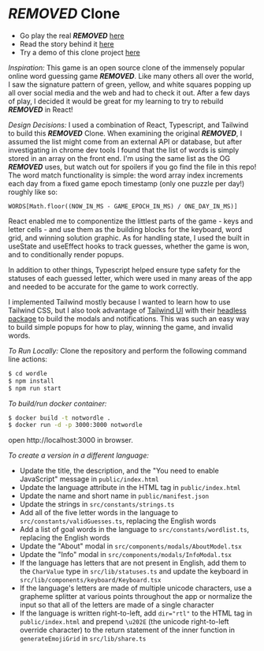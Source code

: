 # ***REMOVED*** Clone

- Go play the real ***REMOVED*** [here](https://www.powerlanguage.co.uk/wordle/)
- Read the story behind it [here](https://www.nytimes.com/2022/01/03/technology/wordle-word-game-creator.html)
- Try a demo of this clone project [here](https://wordle.hannahmariepark.com)

_Inspiration:_
This game is an open source clone of the immensely popular online word guessing game ***REMOVED***. Like many others all over the world, I saw the signature pattern of green, yellow, and white squares popping up all over social media and the web and had to check it out. After a few days of play, I decided it would be great for my learning to try to rebuild ***REMOVED*** in React!

_Design Decisions:_
I used a combination of React, Typescript, and Tailwind to build this ***REMOVED*** Clone. When examining the original ***REMOVED***, I assumed the list might come from an external API or database, but after investigating in chrome dev tools I found that the list of words is simply stored in an array on the front end. I'm using the same list as the OG ***REMOVED*** uses, but watch out for spoilers if you go find the file in this repo! The word match functionality is simple: the word array index increments each day from a fixed game epoch timestamp (only one puzzle per day!) roughly like so:

```
WORDS[Math.floor((NOW_IN_MS - GAME_EPOCH_IN_MS) / ONE_DAY_IN_MS)]
```

React enabled me to componentize the littlest parts of the game - keys and letter cells - and use them as the building blocks for the keyboard, word grid, and winning solution graphic. As for handling state, I used the built in useState and useEffect hooks to track guesses, whether the game is won, and to conditionally render popups.

In addition to other things, Typescript helped ensure type safety for the statuses of each guessed letter, which were used in many areas of the app and needed to be accurate for the game to work correctly.

I implemented Tailwind mostly because I wanted to learn how to use Tailwind CSS, but I also took advantage of [Tailwind UI](https://tailwindui.com/) with their [headless package](https://headlessui.dev/) to build the modals and notifications. This was such an easy way to build simple popups for how to play, winning the game, and invalid words.

_To Run Locally:_
Clone the repository and perform the following command line actions:

```bash
$ cd wordle
$ npm install
$ npm run start
```

_To build/run docker container:_

```bash
$ docker build -t notwordle .
$ docker run -d -p 3000:3000 notwordle
```

open http://localhost:3000 in browser.

_To create a version in a different language:_

- Update the title, the description, and the "You need to enable JavaScript" message in `public/index.html`
- Update the language attribute in the HTML tag in `public/index.html`
- Update the name and short name in `public/manifest.json`
- Update the strings in `src/constants/strings.ts`
- Add all of the five letter words in the language to `src/constants/validGuesses.ts`, replacing the English words
- Add a list of goal words in the language to `src/constants/wordlist.ts`, replacing the English words
- Update the "About" modal in `src/components/modals/AboutModel.tsx`
- Update the "Info" modal in `src/components/modals/InfoModal.tsx`
- If the language has letters that are not present in English, add them to the `CharValue` type in `src/lib/statuses.ts` and update the keyboard in `src/lib/components/keyboard/Keyboard.tsx`
- If the language's letters are made of multiple unicode characters, use a grapheme splitter at various points throughout the app or normalize the input so that all of the letters are made of a single character
- If the language is written right-to-left, add `dir="rtl"` to the HTML tag in `public/index.html` and prepend `\u202E` (the unicode right-to-left override character) to the return statement of the inner function in `generateEmojiGrid` in `src/lib/share.ts`
